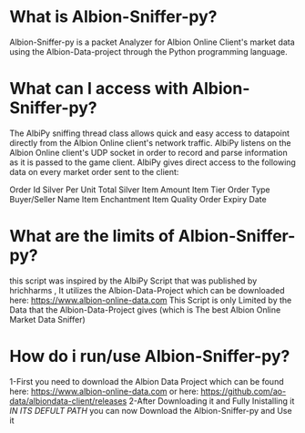 # What is Albion-Sniffer-py?
Albion-Sniffer-py is a packet Analyzer for Albion Online Client's market data using the Albion-Data-project through the Python programming language.

# What can I access with Albion-Sniffer-py?
The AlbiPy sniffing thread class allows quick and easy access to datapoint directly from the Albion Online client's network traffic. AlbiPy listens on the Albion Online client's UDP socket in order to record and parse information as it is passed to the game client. AlbiPy gives direct access to the following data on every market order sent to the client:

Order Id
Silver Per Unit
Total Silver
Item Amount
Item Tier
Order Type
Buyer/Seller Name
Item Enchantment
Item Quality
Order Expiry Date

# What are the limits of Albion-Sniffer-py?
this script was inspired by the AlbiPy Script that was published by hrichharms , It utilizes the Albion-Data-Project which can be downloaded here: https://www.albion-online-data.com
This Script is only Limited by the Data that the Albion-Data-Project gives (which is The best Albion Online Market Data Sniffer)

# How do i run/use Albion-Sniffer-py?
1-First you need to download the Albion Data Project which can be found here: https://www.albion-online-data.com or here: https://github.com/ao-data/albiondata-client/releases
2-After Downloading it and Fully Inistalling it *IN ITS DEFULT PATH* you can now Download the Albion-Sniffer-py and Use it
